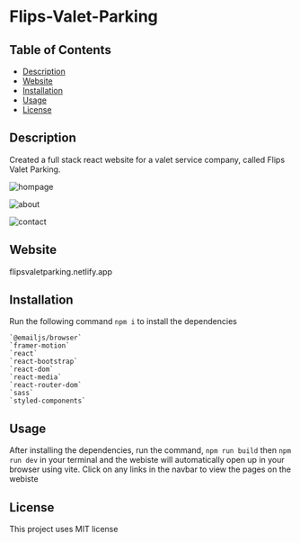 # Flips-Valet-Parking

## Table of Contents 
 * [Description](#Description)
 * [Website](#Website)
 * [Installation](#Installation)
 * [Usage](#Usage)
 * [License](#License)

## Description 
Created a full stack react website for a valet service company, called Flips Valet Parking.

![hompage](dist/homepage.png)

![about](dist/about.png)

![contact](dist/contact.png)

## Website
flipsvaletparking.netlify.app

## Installation
Run the following command `npm i` to install the dependencies

    `@emailjs/browser`
    `framer-motion`
    `react`
    `react-bootstrap`
    `react-dom`
    `react-media`
    `react-router-dom`
    `sass`
    `styled-components`

## Usage
After installing the dependencies, run the command, `npm run build` then `npm run dev` in your terminal and the webiste will automatically open up in your browser using vite. Click on any links in the navbar to view the pages on the webiste

## License
This project uses MIT license 